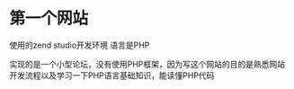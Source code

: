# 第一个网站
> 
使用的zend studio开发环境 语言是PHP
> 
实现的是一个小型论坛，没有使用PHP框架，因为写这个网站的目的是熟悉网站开发流程以及学习一下PHP语言基础知识，能读懂PHP代码
